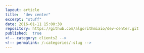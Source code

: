 ```yaml
---
layout: article
title:  "dev center"
excerpt: "stuff"
date: 2016-01-11 15:00:38
repository: https://github.com/algorithmiaio/dev-center.git
published:  true
<!-- category: clients2 -->
<!-- permalink: /:categories/:slug -->
---
```

 
